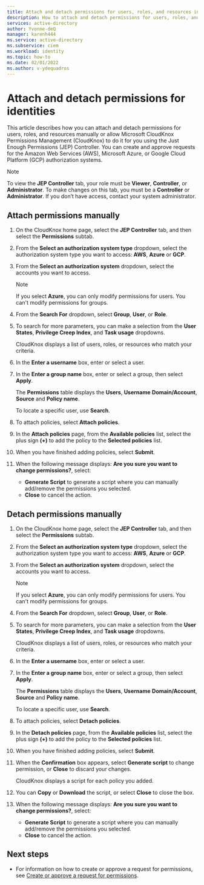 ```yaml
---
title: Attach and detach permissions for users, roles, and resources in the JEP Controller in Microsoft CloudKnox Permissions Management - 
description: How to attach and detach permissions for users, roles, and resources manually or using the JEP Controller in Microsoft CloudKnox Permissions Management.
services: active-directory
author: Yvonne-deQ
manager: karenh444
ms.service: active-directory
ms.subservice: ciem
ms.workload: identity
ms.topic: how-to
ms.date: 02/01/2022
ms.author: v-ydequadros
---
```


# Attach and detach permissions for identities

This article describes how you can attach and detach permissions for users, roles, and resources manually or allow Microsoft CloudKnox Permissions Management (CloudKnox) to do it for you using the Just Enough Permissions (JEP) Controller. You can create and approve requests for the Amazon Web Services (AWS), Microsoft Azure, or Google Cloud Platform (GCP) authorization systems.

> [!NOTE]
> To view the **JEP Controller** tab, your role must be **Viewer**, **Controller**, or **Administrator**. To make changes on this tab, you must be a **Controller** or **Administrator**. If you don’t have access, contact your system administrator.

## Attach permissions manually

1. On the CloudKnox home page, select the **JEP Controller** tab, and then select the **Permissions** subtab.
1. From the **Select an authorization system type** dropdown, select the authorization system type you want to access: **AWS**, **Azure** or **GCP**.
1. From the **Select an authorization system** dropdown, select the accounts you want to access.

    > [!NOTE]
    > If you select **Azure**, you can only modify permissions for users. You can't modify permissions for groups.

1. From the **Search For** dropdown, select **Group**, **User**, or **Role**.
1. To search for more parameters, you can make a selection from the **User States**, **Privilege Creep Index**, and **Task usage** dropdowns.

    CloudKnox displays a list of users, roles, or resources who match your criteria.
1. In the **Enter a username** box, enter or select a user.
1. In the **Enter a group name** box, enter or select a group, then select **Apply**.

    The **Permissions** table displays the **Users**, **Username** **Domain/Account**, **Source** and **Policy name**.

    To locate a specific user, use **Search**.
1. To attach policies, select **Attach policies**.
1. In the **Attach policies** page, from the **Available policies** list, select the plus sign **(+)** to add the policy to the **Selected policies** list. 
1. When you have finished adding policies, select **Submit**.
1. When the following message displays: **Are you sure you want to change permissions?**, select: 
    - **Generate Script** to generate a script where you can manually add/remove the permissions you selected.
    - **Close** to cancel the action.

## Detach permissions manually

1. On the CloudKnox home page, select the **JEP Controller** tab, and then select the **Permissions** subtab.
1. From the **Select an authorization system type** dropdown, select the authorization system type you want to access: **AWS**, **Azure** or **GCP**.
1. From the **Select an authorization system** dropdown, select the accounts you want to access.

    > [!NOTE]
    > If you select **Azure**, you can only modify permissions for users. You can't modify permissions for groups.
1. From the **Search For** dropdown, select **Group**, **User**, or **Role**.
1. To search for more parameters, you can make a selection from the **User States**, **Privilege Creep Index**, and **Task usage** dropdowns.

    CloudKnox displays a list of users, roles, or resources who match your criteria.
1. In the **Enter a username** box, enter or select a user.
1. In the **Enter a group name** box, enter or select a group, then select **Apply**.

    The **Permissions** table displays the **Users**, **Username** **Domain/Account**, **Source** and **Policy name**.

    To locate a specific user, use **Search**.
1. To attach policies, select **Detach policies**.
1. In the **Detach policies** page, from the **Available policies** list, select the plus sign **(+)** to add the policy to the **Selected policies** list. 
1. When you have finished adding policies, select **Submit**.
1. When the **Confirmation** box appears, select **Generate script** to change permission, or **Close** to discard your changes.

    CloudKnox displays a script for each policy you added. 
1. You can **Copy** or **Download** the script, or select **Close** to close the box.

13. When the following message displays: **Are you sure you want to change permissions?**, select:
    - **Generate Script** to generate a script where you can manually add/remove the permissions you selected.
    - **Close** to cancel the action. 

<!---## Allow CloudKnox to attach permissions

1. On the CloudKnox home page, select the **JEP Controller** tab, and then select the **Permissions** subtab.
1. From the **Select an authorization system type** dropdown, select the authorization system type you want to access: **AWS**, **Azure** or **GCP**.
1. From the **Select an authorization system** dropdown, select the accounts you want to access.

    > [!NOTE]
    > If you select Microsoft Azure, you can only modify permissions for users. You cannot modify permissions for groups.
1. From the **Search For** dropdown, select **User**, **Role**, or **Resources**.
1. From the list, select the user, role, or resources you want.
1. On the **Attach/Detach Policies** subtab, from the **Attachable** list select a policy you want to add.
    The policies you select appear in the **Selected to Attach** list on the right.
1. Click **Submit**.
1. When the following message displays: **Are you sure you want to change permissions?**, select: 
    - **Generate Script** to generate a script where you can manually attach/detach the policies you selected.
    - **Confirm** to allow CloudKnox to attach/detach the policies you selected.
    - **Cancel** to cancel the action. 
1. The **Activity** pane appears on the right. 

    The **Active** subtab displays a list of the tasks CloudKnox is currently processing.

    The **Completed** subtab displays a list of the tasks CloudKnox has completed processing.

## Allow CloudKnox to detach permissions

1. On the CloudKnox home page, select the **JEP Controller** tab, and then select the **Permissions** subtab.
1. From the **Select an authorization system type** dropdown, select the authorization system type you want to access: **AWS**, **Azure** or **GCP**.
1. From the **Select an authorization system** dropdown, select the accounts you want to access.

    > [!NOTE]
    > If you select Microsoft Azure, you can only modify permissions for users. You cannot modify permissions for groups.
1. From the **Search For** dropdown, select **User**, **Role**, or **Resources**.
1. From the list, select the user, role, or resources you want.
1. On the **Attach/Detach Policies** subtab, from the **Detachable** list, select a policy you want to remove.
    The policies you select appear in the **Selected to Detach** list on the left.
1. Click **Submit**.
1. When the following message displays: **Are you sure you want to change permissions?**, select: 
    - **Generate Script** to generate a script where you can manually attach/detach the policies you selected.
    - **Confirm** to allow CloudKnox to attach/detach the policies you selected.
    - **Cancel** to cancel the action. 
1. The **Activity** pane appears on the right.

    The **Active** subtab displays a list of the tasks CloudKnox is currently processing.

    The **Completed** subtab displays a list of the tasks CloudKnox has completed.--->


## Next steps

- For information on how to create or approve a request for permissions, see [Create or approve a request for permissions](cloudknox-howto-create-approve-privilege-request.md).

